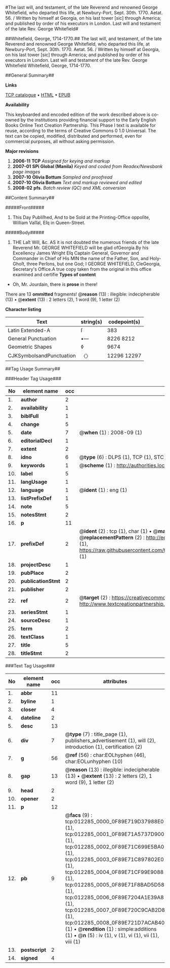 #The last will, and testament, of the late Reverend and renowned George Whitefield, who departed this life, at Newbury-Port, Sept. 30th. 1770. Aetat. 56. / Written by himself at Georgia, on his last tower [sic] through America; and published by order of his executors in London. Last will and testament of the late Rev. George Whitefield#

##Whitefield, George, 1714-1770.##
The last will, and testament, of the late Reverend and renowned George Whitefield, who departed this life, at Newbury-Port, Sept. 30th. 1770. Aetat. 56. / Written by himself at Georgia, on his last tower [sic] through America; and published by order of his executors in London.
Last will and testament of the late Rev. George Whitefield
Whitefield, George, 1714-1770.

##General Summary##

**Links**

[TCP catalogue](http://www.ota.ox.ac.uk/tcp/)  • 
[HTML](http://tei.it.ox.ac.uk/tcp/Texts-HTML/free/N09/N09649.html)  • 
[EPUB](http://tei.it.ox.ac.uk/tcp/Texts-EPUB/free/N09/N09649.epub)

**Availability**

This keyboarded and encoded edition of the
	       work described above is co-owned by the institutions
	       providing financial support to the Early English Books
	       Online Text Creation Partnership. This Phase I text is
	       available for reuse, according to the terms of Creative
	       Commons 0 1.0 Universal. The text can be copied,
	       modified, distributed and performed, even for
	       commercial purposes, all without asking permission.

**Major revisions**

1. __2006-11__ __TCP__ *Assigned for keying and markup*
1. __2007-01__ __SPi Global (Manila)__ *Keyed and coded from Readex/Newsbank page images*
1. __2007-10__ __Olivia Bottum__ *Sampled and proofread*
1. __2007-10__ __Olivia Bottum__ *Text and markup reviewed and edited*
1. __2008-02__ __pfs.__ *Batch review (QC) and XML conversion*

##Content Summary##

#####Front#####

1. This Day Publiſhed, And to be Sold at the Printing-Office oppoſite, William Vaſſal, Eſq in Queen-Street.

#####Body#####

1. THE Laſt Will, &c.
AS it is not doubted the numerous friends of the late Reverend Mr. GEORGE WHITEFIELD will be glad ofGeorgia.By his Excellency James Wright Eſq Captain General, Governor and Commander in Chief of His MIN the name of the Father, Son, and Holy-Ghoſt, three Perſons, but one God; I GEORGE WHITEFIELD, CleGeorgia, Secretary's Office.A true copy taken from the original in this office examined and certifie
**Types of content**

  * Oh, Mr. Jourdain, there is **prose** in there!

There are 13 **ommitted** fragments! 
 @__reason__ (13) : illegible: indecipherable (13)  •  @__extent__ (13) : 2 letters (2), 1 word (9), 1 letter (2)

**Character listing**


|Text|string(s)|codepoint(s)|
|---|---|---|
|Latin Extended-A|ſ|383|
|General Punctuation|•—|8226 8212|
|Geometric Shapes|◊|9674|
|CJKSymbolsandPunctuation|〈〉|12296 12297|

##Tag Usage Summary##

###Header Tag Usage###

|No|element name|occ|attributes|
|---|---|---|---|
|1.|__author__|2||
|2.|__availability__|1||
|3.|__biblFull__|1||
|4.|__change__|5||
|5.|__date__|7| @__when__ (1) : 2008-09 (1)|
|6.|__editorialDecl__|1||
|7.|__extent__|2||
|8.|__idno__|6| @__type__ (6) : DLPS (1), TCP (1), STC (1), NOTIS (1), IMAGE-SET (1), EVANS-CITATION (1)|
|9.|__keywords__|1| @__scheme__ (1) : http://authorities.loc.gov/ (1)|
|10.|__label__|5||
|11.|__langUsage__|1||
|12.|__language__|1| @__ident__ (1) : eng (1)|
|13.|__listPrefixDef__|1||
|14.|__note__|5||
|15.|__notesStmt__|2||
|16.|__p__|11||
|17.|__prefixDef__|2| @__ident__ (2) : tcp (1), char (1)  •  @__matchPattern__ (2) : ([0-9\-]+):([0-9IVX]+) (1), (.+) (1)  •  @__replacementPattern__ (2) : http://eebo.chadwyck.com/downloadtiff?vid=$1&page=$2 (1), https://raw.githubusercontent.com/textcreationpartnership/Texts/master/tcpchars.xml#$1 (1)|
|18.|__projectDesc__|1||
|19.|__pubPlace__|2||
|20.|__publicationStmt__|2||
|21.|__publisher__|2||
|22.|__ref__|2| @__target__ (2) : https://creativecommons.org/publicdomain/zero/1.0/ (1), http://www.textcreationpartnership.org/docs/. (1)|
|23.|__seriesStmt__|1||
|24.|__sourceDesc__|1||
|25.|__term__|2||
|26.|__textClass__|1||
|27.|__title__|5||
|28.|__titleStmt__|2||


###Text Tag Usage###

|No|element name|occ|attributes|
|---|---|---|---|
|1.|__abbr__|11||
|2.|__byline__|1||
|3.|__closer__|4||
|4.|__dateline__|2||
|5.|__desc__|13||
|6.|__div__|7| @__type__ (7) : title_page (1), publishers_advertisement (1), will (2), introduction (1), certification (2)|
|7.|__g__|56| @__ref__ (56) : char:EOLhyphen (46), char:EOLunhyphen (10)|
|8.|__gap__|13| @__reason__ (13) : illegible: indecipherable (13)  •  @__extent__ (13) : 2 letters (2), 1 word (9), 1 letter (2)|
|9.|__head__|2||
|10.|__opener__|2||
|11.|__p__|12||
|12.|__pb__|9| @__facs__ (9) : tcp:012285_0000_0F89E719D37988E0 (1), tcp:012285_0001_0F89E71A5737D900 (1), tcp:012285_0002_0F89E71C699E5BA0 (1), tcp:012285_0003_0F89E71C897802E0 (1), tcp:012285_0004_0F89E71CF99E9088 (1), tcp:012285_0005_0F89E71F8BAD5D58 (1), tcp:012285_0006_0F89E7204A1E39A8 (1), tcp:012285_0007_0F89E720C9CAB2D8 (1), tcp:012285_0008_0F89E721D7ACAB40 (1)  •  @__rendition__ (1) : simple:additions (1)  •  @__n__ (5) : iv (1), v (1), vi (1), vii (1), viii (1)|
|13.|__postscript__|2||
|14.|__signed__|4||
